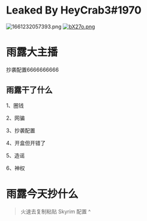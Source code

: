 # Leaked By HeyCrab3#1970
![1661232057393.png](https://img1.imgtp.com/2022/08/23/TKzv2Rvb.png)
[![bX27o.png](https://s1.328888.xyz/2022/08/23/bX27o.png)](https://imgloc.com/i/bX27o)
# 雨露大主播
抄袭配置6666666666
## 雨露干了什么
1、圈钱

2、网骗

3、抄袭配置

4、开盒但开错了

5、造谣

6、神权

# 雨露今天抄什么
> 火速去复制粘贴 Skyrim 配置 ^
